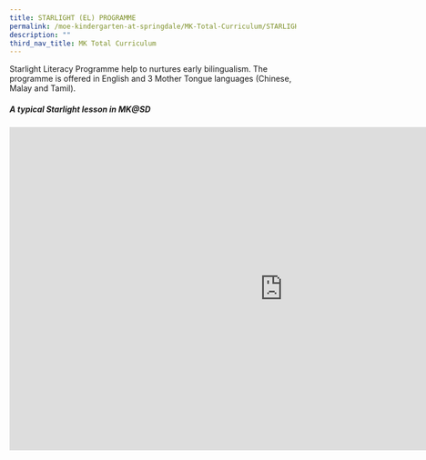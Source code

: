 ```yaml
---
title: STARLIGHT (EL) PROGRAMME
permalink: /moe-kindergarten-at-springdale/MK-Total-Curriculum/STARLIGHT-EL-PROGRAMME/
description: ""
third_nav_title: MK Total Curriculum
---
```

Starlight Literacy Programme help to nurtures early bilingualism. The programme is offered in English and 3 Mother Tongue languages (Chinese, Malay and Tamil).

##### A typical Starlight lesson in MK@SD

<iframe allowfullscreen="true" height="569" width="960" frameborder="0" src="https://docs.google.com/presentation/d/e/2PACX-1vQ2vSSDcIHRNIU-6ME0l5CKPEomMxCvXYIKJP4fBtY8yBLVgWF_BTEe3UvdveNjW_sPl-cg0KG5xZ6h/embed?start=true&amp;loop=true&amp;delayms=3000"></iframe>